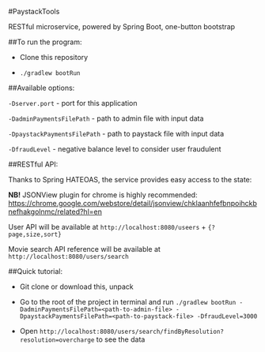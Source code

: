 #PaystackTools

RESTful microservice, powered by Spring Boot, one-button bootstrap

##To run the program:

- Clone this repository

- `./gradlew bootRun`

##Available options:

`-Dserver.port` - port for this application

`-DadminPaymentsFilePath` - path to admin file with input data

`-DpaystackPaymentsFilePath` - path to paystack file with input data

`-DfraudLevel` - negative balance level to consider user fraudulent

##RESTful API:

Thanks to Spring HATEOAS, the service provides easy access to the state:

**NB!** JSONView plugin for chrome is highly recommended: https://chrome.google.com/webstore/detail/jsonview/chklaanhfefbnpoihckbnefhakgolnmc/related?hl=en

User API will be available at `http://localhost:8080/useers` + `{?page,size,sort}`

Movie search API reference will be available at `http://localhost:8080/users/search`

##Quick tutorial:

- Git clone or download this, unpack

- Go to the root of the project in terminal and run `./gradlew bootRun -DadminPaymentsFilePath=<path-to-admin-file> -DpaystackPaymentsFilePath=<path-to-paystack-file> -DfraudLevel=3000`

- Open `http://localhost:8080/users/search/findByResolution?resolution=overcharge` to see the data
